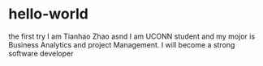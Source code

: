 # hello-world
the first try 
I am Tianhao Zhao asnd I am UCONN student and my mojor is Business Analytics and project Management. I will become a strong
software developer
